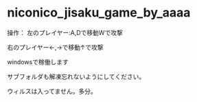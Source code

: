 # niconico_jisaku_game_by_aaaa
操作：
左のプレイヤー:A,Dで移動Wで攻撃

右のプレイヤー←,→で移動↑で攻撃

windowsで稼働します

サブフォルダも解凍忘れないようにしてください。

ウィルスは入ってません。多分。
